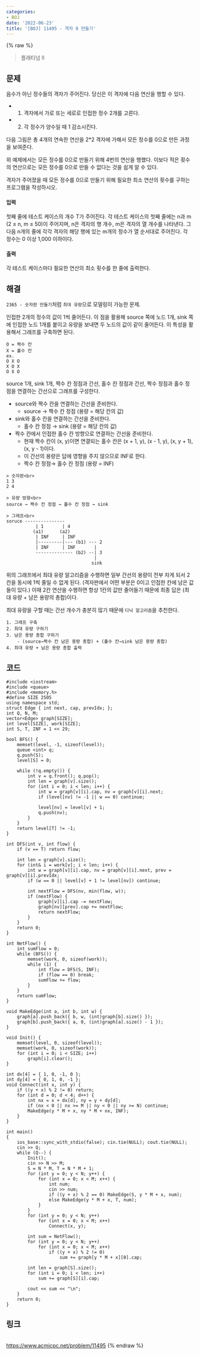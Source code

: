```yaml
---
categories:
- BOJ
date: '2022-06-23'
title: '[BOJ] 11495 - 격자 0 만들기'
---
```


{% raw %}
> 플래티넘 II<br>

## 문제
음수가 아닌 정수들의 격자가 주어진다. 당신은 이 격자에 다음 연산을 행할 수 있다.
-   1. 격자에서 가로 또는 세로로 인접한 정수 2개를 고른다.
-   2. 각 정수가 양수일 때 1 감소시킨다.

다음 그림은 총 4개의 연속한 연산을 2*2 격자에 가해서 모든 정수를 0으로 만든 과정을 보여준다.

위 예제에서는 모든 정수를 0으로 만들기 위해 4번의 연산을 행했다. 이보다 적은 횟수의 연산으로는 모든 정수를 0으로 만들 수 없다는 것을 쉽게 알 수 있다.

격자가 주어졌을 때 모든 정수를 0으로 만들기 위해 필요한 최소 연산의 횟수를 구하는 프로그램을 작성하시오.

#### 입력
첫째 줄에 테스트 케이스의 개수 T가 주어진다. 각 테스트 케이스의 첫째 줄에는 n과 m (2 ≤ n, m ≤ 50)이 주어지며, n은 격자의 행 개수, m은 격자의 열 개수를 나타낸다. 그 다음 n개의 줄에 각각 격자의 해당 행에 있는 m개의 정수가 열 순서대로 주어진다. 각 정수는 0 이상 1,000 이하이다.

#### 출력
각 테스트 케이스마다 필요한 연산의 최소 횟수를 한 줄에 출력한다.

## 해결
`2365 - 숫자판 만들기`처럼 `최대 유량`으로 모델링이 가능한 문제.

인접한 2개의 정수의 값이 1씩 줄어든다. 이 점을 활용해 source 쪽에 노드 1개, sink 쪽에 인접한 노드 1개를 붙이고 유량을 보내면 두 노드의 값이 같이 줄어든다. 이 특성을 활용해서 그래프를 구축하면 된다.
```
O = 짝수 칸
X = 홀수 칸
ex.
O X O
X O X
O X O
```
source 1개, sink 1개, 짝수 칸 정점과 간선, 홀수 칸 정점과 간선, 짝수 정점과 홀수 정점을 연결하는 간선으로 그래프를 구성한다.
- source와 짝수 칸을 연결하는 간선을 준비한다.
	- source → 짝수 칸 정점 (용량 = 해당 칸의 값)
- sink와 홀수 칸을 연결하는 간선을 준비한다.
	- 홀수 칸 정점 → sink (용량 = 해당 칸의 값)
- 짝수 칸에서 인접한 홀수 칸 방향으로 연결하는 간선을 준비한다.
	- 현재 짝수 칸이 (x, y)이면 연결되는 홀수 칸은 (x + 1, y), (x - 1, y), (x, y + 1), (x, y - 1)이다.
	- 이 간선의 용량은 답에 영향을 주지 않으므로 INF로 한다.
	- 짝수 칸 정점→ 홀수 칸 정점 (용량 = INF)
```
> 숫자판<br>
1 3
2 4

> 유량 방향<br>
source → 짝수 칸 정점 → 홀수 칸 정점 → sink

> 그래프<br>
soruce ---------------
           | 1       | 4
          (a1)      (a2)
           | INF     | INF
           |---------|--- (b1) --- 2
           | INF     | INF       |
           -------------- (b2) --| 3
                                 |
                                sink
```
위의 그래프에서 최대 유량 알고리즘을 수행하면 일부 간선의 용량이 전부 차게 되서 2칸을 동시에 1씩 줄일 수 없게 된다. (격자판에서 어떤 부분은 0이고 인접한 칸에 남은 값들이 있다.) 이때 2칸 연산을 수행하면 항상 1칸의 값만 줄어들기 때문에 최종 답은 (최대 유량 + 남은 용량의 총합)이다.

최대 유량을 구할 때는 간선 개수가 충분히 많기 때문에 `디닉 알고리즘`을 추천한다.
```
1. 그래프 구축
2. 최대 유량 구하기
3. 남은 용량 총합 구하기
	- (source→짝수 칸 남은 용량 총합) + (홀수 칸→sink 남은 용량 총합)
4. 최대 유량 + 남은 용량 총합 출력
```

## 코드
```
#include <iostream>
#include <queue>
#include <memory.h>
#define SIZE 2505
using namespace std;
struct Edge { int next, cap, prevIdx; };
int Q, N, M;
vector<Edge> graph[SIZE];
int level[SIZE], work[SIZE];
int S, T, INF = 1 << 29;

bool BFS() {
	memset(level, -1, sizeof(level));
	queue <int> q;
	q.push(S);
	level[S] = 0;

	while (!q.empty()) {
		int v = q.front(); q.pop();
		int len = graph[v].size();
		for (int i = 0; i < len; i++) {
			int w = graph[v][i].cap, nv = graph[v][i].next;
			if (level[nv] != -1 || w == 0) continue;

			level[nv] = level[v] + 1;
			q.push(nv);
		}
	}
	return level[T] != -1;
}

int DFS(int v, int flow) {
	if (v == T) return flow;

	int len = graph[v].size();
	for (int& i = work[v]; i < len; i++) {
		int w = graph[v][i].cap, nv = graph[v][i].next, prev = graph[v][i].prevIdx;
		if (w == 0 || level[v] + 1 != level[nv]) continue;

		int nextFlow = DFS(nv, min(flow, w));
		if (nextFlow) {
			graph[v][i].cap -= nextFlow;
			graph[nv][prev].cap += nextFlow;
			return nextFlow;
		}
	}
	return 0;
}

int NetFlow() {
	int sumFlow = 0;
	while (BFS()) {
		memset(work, 0, sizeof(work));
		while (1) {
			int flow = DFS(S, INF);
			if (flow == 0) break;
			sumFlow += flow;
		}
	}
	return sumFlow;
}

void MakeEdge(int a, int b, int w) {
	graph[a].push_back({ b, w, (int)graph[b].size() });
	graph[b].push_back({ a, 0, (int)graph[a].size() - 1 });
}

void Init() {
	memset(level, 0, sizeof(level));
	memset(work, 0, sizeof(work));
	for (int i = 0; i < SIZE; i++)
		graph[i].clear();
}

int dx[4] = { 1, 0, -1, 0 };
int dy[4] = { 0, 1, 0, -1 };
void Connect(int x, int y) {
	if ((y + x) % 2 != 0) return;
	for (int d = 0; d < 4; d++) {
		int nx = x + dx[d], ny = y + dy[d];
		if (nx < 0 || nx >= M || ny < 0 || ny >= N) continue;
		MakeEdge(y * M + x, ny * M + nx, INF);
	}
}

int main()
{
	ios_base::sync_with_stdio(false); cin.tie(NULL); cout.tie(NULL);
	cin >> Q;
	while (Q--) {
		Init();
		cin >> N >> M;
		S = N * M, T = N * M + 1;
		for (int y = 0; y < N; y++) {
			for (int x = 0; x < M; x++) {
				int num;
				cin >> num;
				if ((y + x) % 2 == 0) MakeEdge(S, y * M + x, num);
				else MakeEdge(y * M + x, T, num);
			}
		}
		for (int y = 0; y < N; y++)
			for (int x = 0; x < M; x++)
				Connect(x, y);

		int sum = NetFlow();
		for (int y = 0; y < N; y++)
			for (int x = 0; x < M; x++)
				if ((y + x) % 2 != 0)
					sum += graph[y * M + x][0].cap;

		int len = graph[S].size();
		for (int i = 0; i < len; i++)
			sum += graph[S][i].cap;
		
		cout << sum << "\n";
	}
	return 0;
}
```

## 링크
<br>https://www.acmicpc.net/problem/11495
{% endraw %}